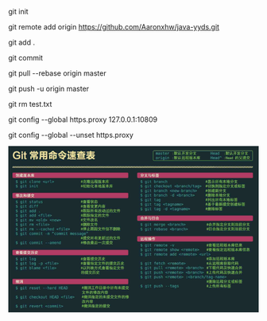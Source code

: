 git init

git remote add origin https://github.com/Aaronxhw/java-yyds.git

git add .

git commit

git pull --rebase origin master

git push -u origin master

git rm test.txt



git config --global https.proxy 127.0.0.1:10809

git config --global --unset https.proxy



![git command](../image/4.png)



